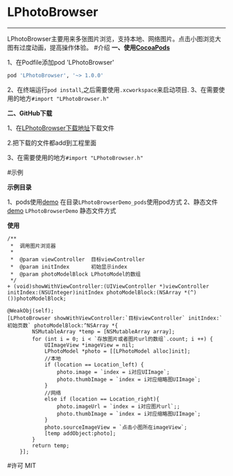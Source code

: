﻿# LPhotoBrowser
---
LPhotoBrowser主要用来多张图片浏览，支持本地、网络图片。点击小图浏览大图有过度动画，提高操作体验。
#介绍
**一、使用[CocoaPods](http://cocoapods.org)**

1、在Podfile添加pod 'LPhotoBrowser'
 
```ruby
pod 'LPhotoBrowser', '~> 1.0.0'
```
2、在终端运行`pod install`,之后需要使用`.xcworkspace`来启动项目.
3、在需要使用的地方`#import "LPhotoBrowser.h"`

**二、GitHub下载**

1、在[LPhotoBrowser下载地址](https://github.com/LPrivateOrganization/LPhotoBrowser/tree/master/LPhotoBrowser)下载文件

2.把下载的文件都add到工程里面

3、在需要使用的地方`#import "LPhotoBrowser.h"`

#示例

**示例目录**

1、pods使用[demo](https://github.com/LPrivateOrganization/LPhotoBrowser/tree/master/LPhotoBrowserDemo_pods)
在目录`LPhotoBrowserDemo_pods`使用pod方式
2、静态文件[demo](https://github.com/LPrivateOrganization/LPhotoBrowser/tree/master/LPhotoBrowserDemo)
`LPhotoBrowserDemo` 静态文件方式

**使用**

```objc
/**
 *  调用图片浏览器
 *
 *  @param viewController  目标viewController
 *  @param initIndex       初始显示index
 *  @param photoModelBlock LPhotoModel的数组
 */
+ (void)showWithViewController:(UIViewController *)viewController initIndex:(NSUInteger)initIndex photoModelBlock:(NSArray *(^)())photoModelBlock;

@WeakObj(self);
[LPhotoBrowser showWithViewController:`目标viewController` initIndex:`初始页数` photoModelBlock:^NSArray *{
        NSMutableArray *temp = [NSMutableArray array];
        for (int i = 0; i < `存放图片或者图片url的数组`.count; i ++) {
            UIImageView *imageView = nil;
            LPhotoModel *photo = [[LPhotoModel alloc]init];
            //本地
            if (location == Location_left) {
                photo.image = `index = i对应UIImage`;
                photo.thumbImage = `index = i对应缩略图UIImage`;
            }
            //网络
            else if (location == Location_right){
                photo.imageUrl = `index = i对应图片url`;;
                photo.thumbImage = `index = i对应缩略图UIImage`;
            }
            photo.sourceImageView = `点击小图所在imageView`;
            [temp addObject:photo];
        }
        return temp;
    }];
```

#许可
MIT
